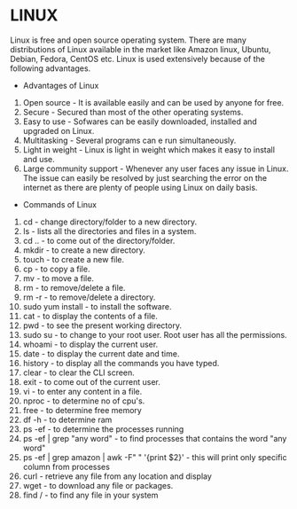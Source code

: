 # LINUX
Linux is free and open source operating system. There are many distributions of Linux available in the market like Amazon linux,
Ubuntu, Debian, Fedora, CentOS etc. Linux is used extensively because of the following advantages.

* Advantages of Linux
1. Open source - It is available easily and can be used by anyone for free.
2. Secure - Secured than most of the other operating systems. 
3. Easy to use - Sofwares can be easily downloaded, installed and upgraded on Linux.
4. Multitasking - Several programs can e run simultaneously.
5. Light in weight - Linux is light in weight which makes it easy to install and use.
6. Large community support - Whenever any user faces any issue in Linux.
The issue can easily be resolved by just searching the error on the internet as there are plenty of people using Linux on daily basis.

* Commands of Linux
1. cd <directory name> - change directory/folder to a new directory.
2. ls - lists all the directories and files in a system.
3. cd .. - to come out of the directory/folder.
4. mkdir <directory name> - to create a new directory.
5. touch <file name> - to create a new file.
6. cp <file name> - to copy a file.
7. mv <file name> - to move a file.
8. rm <file name> - to remove/delete a file.
9. rm -r <folder name> - to remove/delete a directory.
10. sudo yum install <software name> - to install the software.
11. cat <file name> - to display the contents of a file.
12. pwd - to see the present working directory.
13. sudo su - to change to your root user. Root user has all the permissions.
14. whoami - to display the current user.
15. date - to display the current date and time.
16. history - to display all the commands you have typed.
17. clear - to clear the CLI screen.
18. exit - to come out of the current user.
19. vi <file name> - to enter any content in a file.
20. nproc - to determine no of cpu's.
21. free - to determine free memory
22. df -h - to determine ram
23. ps -ef - to determine the processes running
24. ps -ef | grep "any word" - to find processes that contains the word "any word"
25. ps -ef | grep amazon | awk -F" " '{print $2}' - this will print only specific column from processes
26. curl <url> - retrieve any file from any location and display
27. wget <url> - to download any file or packages.
28. find / <file name> - to find any file in your system
